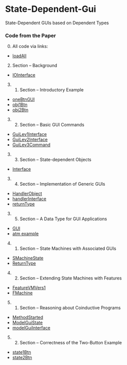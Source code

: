 # State-Dependent-Gui

State-Dependent GUIs based on Dependent Types

### Code from the Paper
0. All code via links:
  *  [loadAll](https://stephanadls.github.io/state-dependent-gui/html/GUIgeneric.loadAllRepository.html)
2.  Section – Background
  * [IOInterface](https://stephanadls.github.io/state-dependent-gui/html/SizedIO.Base.html#333)
3. 1. Section – Introductory Example
  * [oneBtnGUI](https://stephanadls.github.io/state-dependent-gui/html/GUIgeneric.GUIExample.html#385)
  * [obj1Btn](https://stephanadls.github.io/state-dependent-gui/html/GUIgeneric.GUIExample.html#2056)
  * [obj2Btn](https://stephanadls.github.io/state-dependent-gui/html/GUIgeneric.GUIExample.html#2238)
3. 2. Section – Basic GUI Commands
  * [GuiLev1Interface](https://stephanadls.github.io/state-dependent-gui/html/StateSizedIO.GUI.WxGraphicsLibLevel3.html#139)
  * [GuiLev2Interface](https://stephanadls.github.io/state-dependent-gui/html/StateSizedIO.GUI.WxGraphicsLibLevel3.html#1357)
  * [GuiLev3Command](https://stephanadls.github.io/state-dependent-gui/html/StateSizedIO.GUI.WxGraphicsLibLevel3.html#5810)
3. 3. Section – State-dependent Objects
  * [Interface](https://stephanadls.github.io/state-dependent-gui/html/StateSizedIO.Base.html#390)
3. 4. Section – Implementation of Generic GUIs
  * [HandlerObject](https://stephanadls.github.io/state-dependent-gui/html/GUIgeneric.GUI.html#8296)
  * [handlerInterface](https://stephanadls.github.io/state-dependent-gui/html/GUIgeneric.GUI.html#8084)
  * [returnType](https://stephanadls.github.io/state-dependent-gui/html/GUIgeneric.GUI.html#7704)
3. 5. Section – A Data Type for GUI Applications
  * [GUI](https://stephanadls.github.io/state-dependent-gui/html/GUIgeneric.GUIExampleLib.html#3358)
  * [atm example](https://stephanadls.github.io/state-dependent-gui/html/GUIgeneric.GUIExampleBankAccount.html)
4. 1. Section – State Machines with Associated GUIs
  * [SMachineState](https://stephanadls.github.io/state-dependent-gui/html/GUIgeneric.GUIFeaturesPart2.html#3942)
  * [ReturnType](https://stephanadls.github.io/state-dependent-gui/html/GUIgeneric.GUIFeaturesPart2.html#511)
4. 2. Section – Extending State Machines with Features
  * [FeatureVMVers1](https://stephanadls.github.io/state-dependent-gui/html/GUIgeneric.GUIFeaturesPart2.html#5260)
  * [FMachine](https://stephanadls.github.io/state-dependent-gui/html/GUIgeneric.GUIFeaturesPart2.html#5394)
5. 1. Section – Reasoning about Coinductive Programs
  * [MethodStarted](https://stephanadls.github.io/state-dependent-gui/html/GUIgeneric.GUIModel.html#649)
  * [ModelGuiState](https://stephanadls.github.io/state-dependent-gui/html/GUIgeneric.GUIModel.html#946)
  * [modelGuiInterface](https://stephanadls.github.io/state-dependent-gui/html/GUIgeneric.GUIModel.html#3867)
5. 2. Section – Correctness of the Two-Button Example
  * [state1Btn](https://stephanadls.github.io/state-dependent-gui/html/GUIgeneric.GUIModelExample.html#705)
  * [state2Btn](https://stephanadls.github.io/state-dependent-gui/html/GUIgeneric.GUIModelExample.html#816)


 




  
  
  
  
  
  
  


